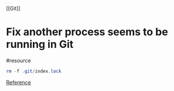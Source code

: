 [[Git]]

# Fix another process seems to be running in Git
#resource 
```powershell
rm -f .git/index.lock
```
[Reference](https://stackoverflow.com/a/38004193)